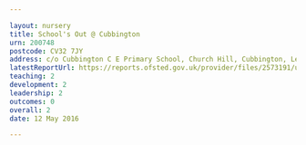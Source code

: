 ```yaml
---

layout: nursery
title: School's Out @ Cubbington
urn: 200748
postcode: CV32 7JY
address: c/o Cubbington C E Primary School, Church Hill, Cubbington, Leamington Spa, Warwickshire, CV32 7JY
latestReportUrl: https://reports.ofsted.gov.uk/provider/files/2573191/urn/200748.pdf
teaching: 2
development: 2
leadership: 2
outcomes: 0
overall: 2
date: 12 May 2016

---
```

